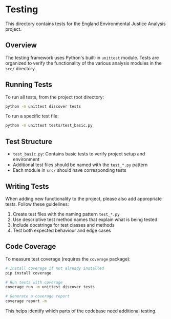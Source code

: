 # Testing
This directory contains tests for the England Environmental Justice Analysis project.

## Overview

The testing framework uses Python's built-in `unittest` module. Tests are organized to verify the functionality of the various analysis modules in the `src/` directory.

## Running Tests

To run all tests, from the project root directory:

```bash
python -m unittest discover tests
```

To run a specific test file:

```bash
python -m unittest tests/test_basic.py
```

## Test Structure

- `test_basic.py`: Contains basic tests to verify project setup and environment
- Additional test files should be named with the `test_*.py` pattern
- Each module in `src/` should have corresponding tests

## Writing Tests

When adding new functionality to the project, please also add appropriate tests. Follow these guidelines:

1. Create test files with the naming pattern `test_*.py`
2. Use descriptive test method names that explain what is being tested
3. Include docstrings for test classes and methods
4. Test both expected behaviour and edge cases

## Code Coverage

To measure test coverage (requires the `coverage` package):

```bash
# Install coverage if not already installed
pip install coverage

# Run tests with coverage
coverage run -m unittest discover tests

# Generate a coverage report
coverage report -m
```

This helps identify which parts of the codebase need additional testing.